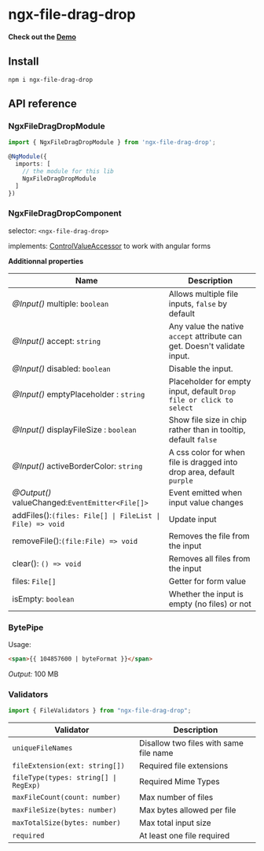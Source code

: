 # ngx-file-drag-drop

#### Check out the [Demo](https://stackblitz.com/edit/ngx-file-drag-drop)

## Install

```
npm i ngx-file-drag-drop
```

## API reference

### NgxFileDragDropModule

```ts
import { NgxFileDragDropModule } from 'ngx-file-drag-drop';

@NgModule({
  imports: [
    // the module for this lib
    NgxFileDragDropModule
  ]
})
```

### NgxFileDragDropComponent

selector: `<ngx-file-drag-drop>`

implements: [ControlValueAccessor](https://angular.io/api/forms/ControlValueAccessor) to work with angular forms

**Additionnal properties**

| Name                                                     | Description                                                              |
| -------------------------------------------------------- | ------------------------------------------------------------------------ |
| _@Input()_ multiple: `boolean`                           | Allows multiple file inputs, `false` by default                          |
| _@Input()_ accept: `string`                              | Any value the native `accept` attribute can get. Doesn't validate input. |
| _@Input()_ disabled: `boolean`                           | Disable the input.                                                       |
| _@Input()_ emptyPlaceholder : `string`                   | Placeholder for empty input, default `Drop file or click to select`      |
| _@Input()_ displayFileSize : `boolean`                   | Show file size in chip rather than in tooltip, default `false`           |
| _@Input()_ activeBorderColor: `string`                   | A css color for when file is dragged into drop area, default `purple`    |
| _@Output()_ valueChanged:`EventEmitter<File[]>`          | Event emitted when input value changes                                   |
| addFiles():`(files: File[] \| FileList \| File) => void` | Update input                                                             |
| removeFile():`(file:File) => void`                       | Removes the file from the input                                          |
| clear(): `() => void`                                    | Removes all files from the input                                         |
| files: `File[]`                                          | Getter for form value                                                    |
| isEmpty: `boolean`                                       | Whether the input is empty (no files) or not                             |

### BytePipe

Usage:

```html
<span>{{ 104857600 | byteFormat }}</span>
```

_Output:_ 100 MB

### Validators

```ts
import { FileValidators } from "ngx-file-drag-drop";
```

| Validator                             | Description                            |
| ------------------------------------- | -------------------------------------- |
| `uniqueFileNames`                     | Disallow two files with same file name |
| `fileExtension(ext: string[])`        | Required file extensions               |
| `fileType(types: string[] \| RegExp)` | Required Mime Types                    |
| `maxFileCount(count: number)`         | Max number of files                    |
| `maxFileSize(bytes: number)`          | Max bytes allowed per file             |
| `maxTotalSize(bytes: number)`         | Max total input size                   |
| `required`                            | At least one file required             |
